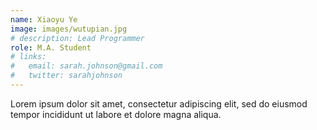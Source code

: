 ```yaml
---
name: Xiaoyu Ye
image: images/wutupian.jpg
# description: Lead Programmer
role: M.A. Student
# links:
#   email: sarah.johnson@gmail.com
#   twitter: sarahjohnson
---
```


Lorem ipsum dolor sit amet, consectetur adipiscing elit, sed do eiusmod tempor incididunt ut labore et dolore magna aliqua.
